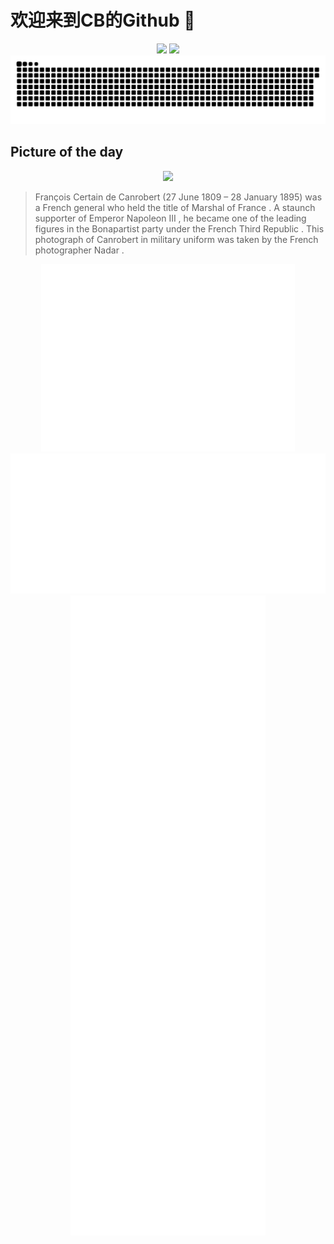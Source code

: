 
# 欢迎来到CB的Github 👋

<div align="center">
  <img height="137px" src="https://github-readme-stats.vercel.app/api?username=SuperCB&show_icons=true&theme=radical" />
  <img height="137px" src="https://github-readme-stats.vercel.app/api/top-langs/?username=SuperCB&hide_title=true&hide_border=true&layout=compact&langs_count=6&text_color=000&icon_color=fff" />
</div>


<div align="center">
    <img src="./contribution-snake/github-contribution-grid-snake.svg" />
</div>



## Picture of the day
<div align="center">
  <img width=400px src="https://upload.wikimedia.org/wikipedia/commons/thumb/6/64/Mar%C3%A9chal_Canrobert_by_Nadar.jpg/450px-Mar%C3%A9chal_Canrobert_by_Nadar.jpg" />
</div>

>François Certain de Canrobert  (27 June 1809 – 28 January 1895) was a French general who held the title of  Marshal of France . A staunch supporter of Emperor  Napoleon III , he became one of the leading figures in the  Bonapartist  party under the  French Third Republic . This photograph of Canrobert in military uniform was taken by the French photographer  Nadar .



<div align="center">
  <img height="300px" src="base_metrics.svg" />
  <img  src="metrics.plugin.calendar.full.svg" />
</div>


<div align="center">
  <img  src="plugin_metrics.svg" /> 
</div>
